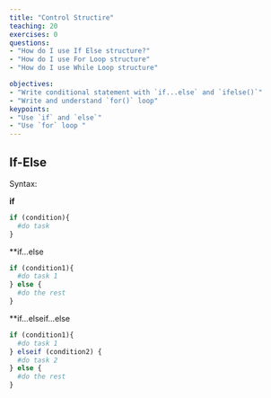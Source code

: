 ```yaml
---
title: "Control Structire"
teaching: 20
exercises: 0
questions:
- "How do I use If Else structure?"
- "How do I use For Loop structure"
- "How do I use While Loop structure"

objectives:
- "Write conditional statement with `if...else` and `ifelse()`"
- "Write and understand `for()` loop"
keypoints:
- "Use `if` and `else`"
- "Use `for` loop "
---
```


## If-Else
Syntax:

**if**
```r
if (condition){
  #do task
}
```

**if...else
```r
if (condition1){
  #do task 1
} else {
  #do the rest
}
```

**if...elseif...else
```r
if (condition1){
  #do task 1
} elseif (condition2) {
  #do task 2
} else {
  #do the rest
}
```
